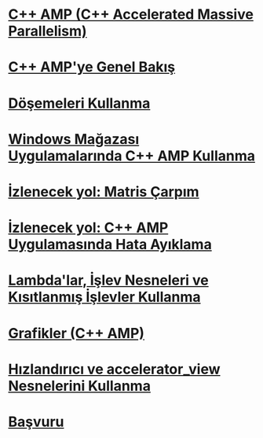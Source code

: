 # [C++ AMP (C++ Accelerated Massive Parallelism)](cpp-amp-cpp-accelerated-massive-parallelism.md)
# [C++ AMP'ye Genel Bakış](cpp-amp-overview.md)
# [Döşemeleri Kullanma](using-tiles.md)
# [Windows Mağazası Uygulamalarında C++ AMP Kullanma](using-cpp-amp-in-windows-store-apps.md)
# [İzlenecek yol: Matris Çarpım](walkthrough-matrix-multiplication.md)
# [İzlenecek yol: C++ AMP Uygulamasında Hata Ayıklama](walkthrough-debugging-a-cpp-amp-application.md)
# [Lambda'lar, İşlev Nesneleri ve Kısıtlanmış İşlevler Kullanma](using-lambdas-function-objects-and-restricted-functions.md)
# [Grafikler (C++ AMP)](graphics-cpp-amp.md)
# [Hızlandırıcı ve accelerator_view Nesnelerini Kullanma](using-accelerator-and-accelerator-view-objects.md)
# [Başvuru](reference/toc.md)
